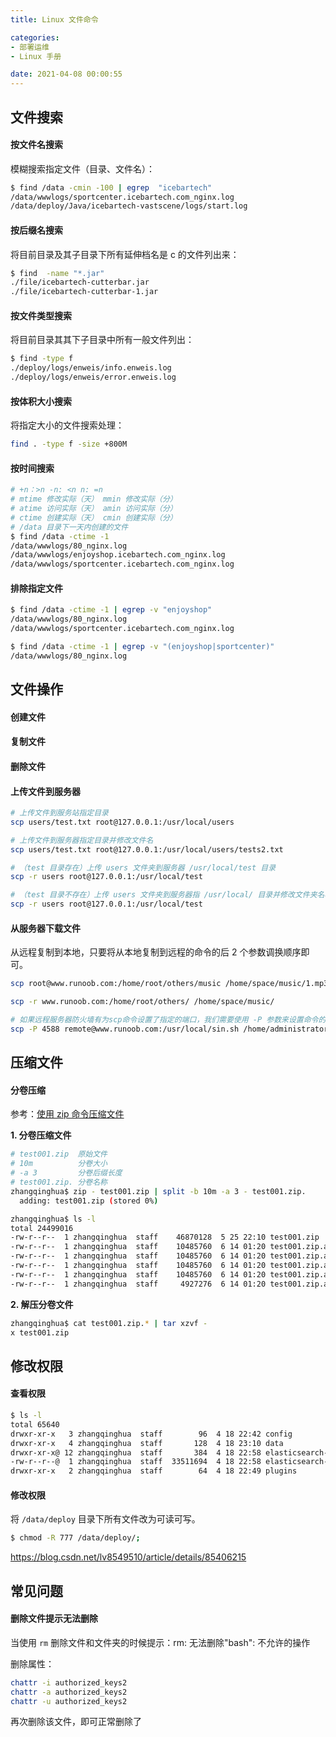 ```yaml
---
title: Linux 文件命令

categories:
- 部署运维
- Linux 手册

date: 2021-04-08 00:00:55
---
```


## 文件搜索
#### 按文件名搜索
模糊搜索指定文件（目录、文件名）：

```bash
$ find /data -cmin -100 | egrep  "icebartech"
/data/wwwlogs/sportcenter.icebartech.com_nginx.log
/data/deploy/Java/icebartech-vastscene/logs/start.log
```

#### 按后缀名搜索
将目前目录及其子目录下所有延伸档名是 c 的文件列出来：

```bash
$ find  -name "*.jar"
./file/icebartech-cutterbar.jar
./file/icebartech-cutterbar-1.jar
```

#### 按文件类型搜索
将目前目录其其下子目录中所有一般文件列出：

```bash
$ find -type f
./deploy/logs/enweis/info.enweis.log
./deploy/logs/enweis/error.enweis.log
```

#### 按体积大小搜索
将指定大小的文件搜索处理：

```bash
find . -type f -size +800M
```

#### 按时间搜索
```bash
# +n：>n -n: <n n: =n
# mtime 修改实际（天） mmin 修改实际（分）
# atime 访问实际（天） amin 访问实际（分）
# ctime 创建实际（天） cmin 创建实际（分）
# /data 目录下一天内创建的文件
$ find /data -ctime -1
/data/wwwlogs/80_nginx.log
/data/wwwlogs/enjoyshop.icebartech.com_nginx.log
/data/wwwlogs/sportcenter.icebartech.com_nginx.log
```

#### 排除指定文件
```bash
$ find /data -ctime -1 | egrep -v "enjoyshop"
/data/wwwlogs/80_nginx.log
/data/wwwlogs/sportcenter.icebartech.com_nginx.log

$ find /data -ctime -1 | egrep -v "(enjoyshop|sportcenter)"
/data/wwwlogs/80_nginx.log
```

## 文件操作
#### 创建文件
#### 复制文件
#### 删除文件

#### 上传文件到服务器
```bash
# 上传文件到服务站指定目录
scp users/test.txt root@127.0.0.1:/usr/local/users

# 上传文件到服务器指定目录并修改文件名
scp users/test.txt root@127.0.0.1:/usr/local/users/tests2.txt

# （test 目录存在）上传 users 文件夹到服务器 /usr/local/test 目录
scp -r users root@127.0.0.1:/usr/local/test

# （test 目录不存在）上传 users 文件夹到服务器指 /usr/local/ 目录并修改文件夹名称为 test
scp -r users root@127.0.0.1:/usr/local/test
```

#### 从服务器下载文件
从远程复制到本地，只要将从本地复制到远程的命令的后 2 个参数调换顺序即可。
```bash
scp root@www.runoob.com:/home/root/others/music /home/space/music/1.mp3 

scp -r www.runoob.com:/home/root/others/ /home/space/music/

# 如果远程服务器防火墙有为scp命令设置了指定的端口，我们需要使用 -P 参数来设置命令的端口号，命令格式如下：
scp -P 4588 remote@www.runoob.com:/usr/local/sin.sh /home/administrator
```

## 压缩文件
#### 分卷压缩
参考：[使用 zip 命令压缩文件](https://www.jianshu.com/p/22f5ae2beda4)

**1. 分卷压缩文件**

```bash
# test001.zip  原始文件
# 10m          分卷大小
# -a 3         分卷后缀长度
# test001.zip. 分卷名称
zhangqinghua$ zip - test001.zip | split -b 10m -a 3 - test001.zip.
  adding: test001.zip (stored 0%)

zhangqinghua$ ls -l
total 24499016
-rw-r--r--  1 zhangqinghua  staff    46870128  5 25 22:10 test001.zip
-rw-r--r--  1 zhangqinghua  staff    10485760  6 14 01:20 test001.zip.aaa
-rw-r--r--  1 zhangqinghua  staff    10485760  6 14 01:20 test001.zip.aab
-rw-r--r--  1 zhangqinghua  staff    10485760  6 14 01:20 test001.zip.aac
-rw-r--r--  1 zhangqinghua  staff    10485760  6 14 01:20 test001.zip.aad
-rw-r--r--  1 zhangqinghua  staff     4927276  6 14 01:20 test001.zip.aae
```

**2. 解压分卷文件**

```bash
zhangqinghua$ cat test001.zip.* | tar xzvf -
x test001.zip
```

## 修改权限
#### 查看权限
```bash
$ ls -l
total 65640
drwxr-xr-x   3 zhangqinghua  staff        96  4 18 22:42 config
drwxr-xr-x   4 zhangqinghua  staff       128  4 18 23:10 data
drwxr-xr-x@ 12 zhangqinghua  staff       384  4 18 22:58 elasticsearch-5.5.1
-rw-r--r--@  1 zhangqinghua  staff  33511694  4 18 22:58 elasticsearch-5.5.1.zip
drwxr-xr-x   2 zhangqinghua  staff        64  4 18 22:49 plugins
```

#### 修改权限
将 `/data/deploy` 目录下所有文件改为可读可写。

```bash
$ chmod -R 777 /data/deploy/;
```

https://blog.csdn.net/lv8549510/article/details/85406215

## 常见问题
#### 删除文件提示无法删除
当使用 `rm` 删除文件和文件夹的时候提示：rm: 无法删除"bash": 不允许的操作

删除属性：

```bash
chattr -i authorized_keys2
chattr -a authorized_keys2
chattr -u authorized_keys2
```

再次删除该文件，即可正常删除了